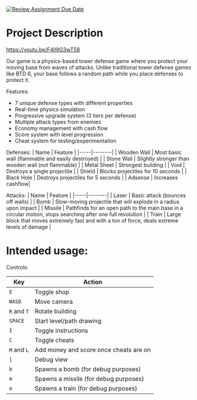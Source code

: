 [![Review Assignment Due Date](https://classroom.github.com/assets/deadline-readme-button-22041afd0340ce965d47ae6ef1cefeee28c7c493a6346c4f15d667ab976d596c.svg)](https://classroom.github.com/a/YxXKqIeT)
# Project Description

https://youtu.be/F4ll9G3wT58

Our game is a physics-based tower defense game where you protect your moving base from waves of attacks. Unlike traditional tower defense games like BTD 6, your base follows a random path while you place defenses to protect it.

Features:

- 7 unique defense types with different properties
- Real-time physics simulation
- Progressive upgrade system (3 tiers per defense)
- Multiple attack types from enemies
- Economy management with cash flow
- Score system with level progression
- Cheat system for testing/experimentation

Defenses:
| Name | Feature |
|-----|--------|
| Wooden Wall | Most basic wall (flammable and easily destroyed) |
| Stone Wall | Slightly stronger than wooden wall (not flammable) |
| Metal Sheet | Strongest building |
| Void | Destroys a single projectile |
| Shield | Blocks projectiles for 10 seconds |
| Black Hole | Destroys projectiles for 5 seconds |
| Adsense  | Increases cashflow| 

Attacks:
| Name | Feature |
|-----|--------|
| Laser | Basic attack (bounces off walls) |
| Bomb | Slow-moving projectile that will explode in a radius upon impact |
| Missile | Pathfinds for an open path to the main base in a circular motion, stops searching after one full revolution |
| Train | Large block that moves extremely fast and with a ton of force, deals extreme levels of damage |

# Intended usage:

Controls:

| Key | Action |
|-----|--------|
| `E` | Toggle shop |
| `WASD` | Move camera |
| `R` and `T` | Rotate building |
| `SPACE` | Start level/path drawing |
| `I` | Toggle instructions |
| `C` | Toggle cheats |
| `M` and `L`  | Add money and score once cheats are on| 
| `[` | Debug view |  
| `b` | Spawns a bomb (for debug purposes) |  
| `m` | Spawns a missile (for debug purposes) | 
| `o` | Spawns a train (for debug purposes) |  
